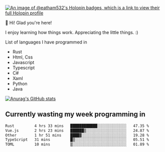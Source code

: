 [![An image of @eatham532's Holopin badges, which is a link to view their full Holopin profile](https://holopin.me/eatham532)](https://holopin.io/@eatham532)


👋 Hi! Glad you're here!

I enjoy learning how things work. Appreciating the little things. :)


List of languages I have programmed in
- Rust
- Html, Css
- Javascript
- Typescript
- C#
- Xaml
- Python
- Java

[![Anurag's GitHub stats](https://github-readme-stats.vercel.app/api?username=Eatham532&theme=dark)](https://github.com/anuraghazra/github-readme-stats)


## Currently wasting my week programming in
<!--START_SECTION:waka-->

```txt
Rust         4 hrs 33 mins   ████████████░░░░░░░░░░░░░   47.35 %
Vue.js       2 hrs 23 mins   ██████▒░░░░░░░░░░░░░░░░░░   24.87 %
Other        1 hr 51 mins    ████▓░░░░░░░░░░░░░░░░░░░░   19.28 %
TypeScript   31 mins         █▒░░░░░░░░░░░░░░░░░░░░░░░   05.51 %
TOML         10 mins         ▒░░░░░░░░░░░░░░░░░░░░░░░░   01.89 %
```

<!--END_SECTION:waka-->
